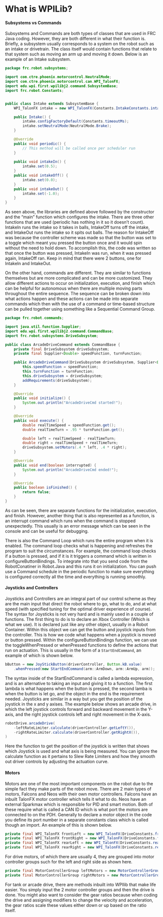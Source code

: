 # What is WPILib?

#### Subsystems vs Commands

Subsystems and Commands are both types of classes that are used in FRC Java coding. However, they are both different in what their function is. Briefly, a subsystem usually corresponds to a system on the robot such as an intake or drivetrain. The class itself would contain functions that relate to that system such as moving an arm up and moving it down. Below is an example of an Intake subsystem.

```java
package frc.robot.subsystems;

import com.ctre.phoenix.motorcontrol.NeutralMode;
import com.ctre.phoenix.motorcontrol.can.WPI_TalonFX;
import edu.wpi.first.wpilibj2.command.SubsystemBase;
import frc.robot.Constants;


public class Intake extends SubsystemBase { 
    WPI_TalonFX intake = new WPI_TalonFX(Constants.IntakeConstants.intake);

    public Intake() {
        intake.configFactoryDefault(Constants.timeoutMs);
        intake.setNeutralMode(NeutralMode.Brake);
    }

    @Override
    public void periodic() {
        // This method will be called once per scheduler run
    }
    
    public void intakeIn() {
        intake.set(0.5);
    }
    public void intakeOff() {
        intake.set(0.0);
    }
    public void intakeOut() {
        intake.set(-1.0);
    }
}
```

As seen above, the libraries are defined above followed by the constructor and the “main” function which configures the intake. There are three other functions that are used (periodic has nothing in it so it doesn’t count). IntakeIn runs the intake so it takes in balls, IntakeOff turns off the intake, and IntakeOut runs the intake so it spits out balls. The reason for IntakeOff was because the controller scheme was made so that the button was set to a toggle which meant you pressed the button once and it would spin without the need to hold down. To accomplish this, the code was written so that once the button was pressed, IntakeIn was run, when it was pressed again, IntakeOff ran. Keep in mind that there were 2 buttons, one for IntakeIn and IntakeOut. 

On the other hand, commands are different. They are similar to functions themselves but are more complicated and can be more customized. They allow different actions to occur on initialization, execution, and finish which can be helpful for autonomous when there are multiple moving parts throughout the entire sequence. The sequence can be broken down into what actions happen and these actions can be made into separate commands which then with the use of a command or time-based structure can be pulled together using something like a Sequential Command Group.

```java
package frc.robot.commands;

import java.util.function.Supplier;
import edu.wpi.first.wpilibj2.command.CommandBase;
import frc.robot.subsystems.DriveSubsystem;

public class ArcadeDriveCommand extends CommandBase {
    private final DriveSubsystem driveSubsystem;
    private final Supplier<Double> speedFunction, turnFunction;

    public ArcadeDriveCommand(DriveSubsystem driveSubsystem, Supplier<Double> speedFunction, Supplier<Double> turnFunction) {
        this.speedFunction = speedFunction;
        this.turnFunction = turnFunction;
        this.driveSubsystem = driveSubsystem;
        addRequirements(driveSubsystem);
    }

    @Override
    public void initialize() {
        System.out.println("ArcadeDriveCmd started!");
    }

    @Override
    public void execute() {
        double realTimeSpeed = speedFunction.get();
        double realTimeTurn = .95 * turnFunction.get();

        double left = realTimeSpeed - realTimeTurn;
        double right = realTimeSpeed + realTimeTurn;
        driveSubsystem.setMotors(.4 * left, .4 * right);
    }

    @Override
    public void end(boolean interrupted) {
        System.out.println("ArcadeDriveCmd ended!");
    }

    @Override
    public boolean isFinished() {
        return false;
    }
}
```

As can be seen, there are separate functions for the initialization, execution, and finish. However, another thing that is also represented as a function, is an interrupt command which runs when the command is stopped unexpectedly. This usually is an error message which can be seen in the console and can be useful for debugging.

There is also the Command Loop which runs the entire program when it is enabled. The command loop checks what is happening and refreshes the program to suit the circumstances. For example, the command loop checks if a button is pressed, and if it is it triggers a command which is written in configureButtonBindings. To integrate into that you send code from the RobotConatiner in Robot.Java and this runs it on initialization. You can push use a Command schedule in the periodic function to make sure everything is configured correctly all the time and everything is running smoothly.
 
#### Joysticks and Controllers

Joysticks and Controllers are an integral part of our control scheme as they are the main input that direct the robot where to go, what to do, and at what speed (with specified tuning for the optimal driver experience of course). The syntax for Joysticks is not very hard and is mainly used in a couple of functions. The first thing to do is to declare an Xbox Controller (Which is what we use). It is declared just like any other object, usually in a Robot Container. Within this object we can get the button and joystick inputs from the controller. This is how we code what happens when a joystick is moved or button pressed. Within the configureButtonBindings function, we can use the toggleWhenPressed or whenPressed functions to define the actions that run on actuation. This is usually in the form of a `StartEndCommand`, an example of which is shown below.

```java
bButton = new JoyStickButton(driverController, Button.kB.value)
    .whenPressed(new StartEndCommand(arm::ArmDown, arm::ArmUp, arm));
```

The syntax inside of the StartEndCommand is called a lambda expression, and is an alternative to taking an input and giving it to a function. The first lambda is what happens when the button is pressed, the second lamba is when the button is let go, and the object in the end is the requirement needed. Joysticks are similar in a way but you get the position of the joystick in the x and y axises. The example below shows an arcade drive, in which the left joystick controls forward and backward movement in the Y-axis, and the right joystick controls left and right movement in the X-axis.

```java
robotDrive.arcadeDrive(
    -leftRateLimiter.calculate(driverController.getLeftY()),
    -rightRateLimiter.calculate(driverController.getRightX()),
)
```

Here the function to get the position of the joystick is written that shows which Joystick is used and what axis is being measured. You can ignore the calculate function as it pertains to Slew Rate Limiters and how they smooth out driver controls by adjusting the actuation curve. 

#### Motors

Motors are one of the most important components on the robot due to the simple fact they make parts of the robot move. There are 2 main types of motors, Falcons and Neos with their own motor controllers. Falcons have an inbuilt TalonFX motor controller which tells it what to do. Neos have an external Sparkmax which is responsible for PID and smart motion. Both of these require what is called a CAN ID which is what port the motors are connected to on the PDH. Generally to declare a motor object in the code you define its port number in a separate constants class which is called though an import. An example of this is shown below.

```java
private final WPI_TalonFX frontLeft = new WPI_TalonFX(DriveConstants.frontLeft);
private final WPI_TalonFX frontRight = new WPI_TalonFX(DriveConstants.frontRight);
private final WPI_TalonFX rearLeft = new WPI_TalonFX(DriveConstants.rearLeft);
private final WPI_TalonFX rearRight = new WPI_TalonFX(DriveConstants.rearRight);
```

For drive motors, of which there are usually 4, they are grouped into motor controller groups such for the left and right side as shown here.

```java
private final MotorControllerGroup leftMotors = new MotorControllerGroup(frontLeft, rearLeft);
private final MotorControllerGroup rightMotors = new MotorControllerGroup(frontRight, rearRight);
```

For tank or arcade drive, there are methods inbuilt into WPIlib that make life easier. You simply input the 2 motor controller groups and then the drive is done. You might also want to consider the gear ratios because when coding the drive and assigning modifiers to change the velocity and acceleration, the gear ratios scale these values either down or up based on the ratio itself.
